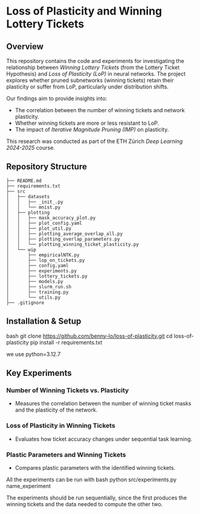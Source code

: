 # Loss of Plasticity and Winning Lottery Tickets

## Overview
This repository contains the code and experiments for investigating the relationship between *Winning Lottery Tickets* (from the Lottery Ticket Hypothesis) and *Loss of Plasticity (LoP)* in neural networks. The project explores whether pruned subnetworks (winning tickets) retain their plasticity or suffer from LoP, particularly under distribution shifts.

Our findings aim to provide insights into:
- The correlation between the number of winning tickets and network plasticity.
- Whether winning tickets are more or less resistant to LoP.
- The impact of *Iterative Magnitude Pruning (IMP)* on plasticity.

This research was conducted as part of the ETH Zürich *Deep Learning 2024-2025* course.



## Repository Structure
```
├── README.md
├── requirements.txt
├── src
│   ├── datasets
│   │   ├── _init_.py
│   │   └── mnist.py
│   ├── plotting
│   │   ├── mask_accuracy_plot.py
│   │   ├── plot_config.yaml
│   │   ├── plot_util.py
│   │   ├── plotting_average_overlap_all.py
│   │   ├── plotting_overlap_parameters.py
│   │   └── plotting_winning_ticket_plasticity.py
│   └── wip
│       ├── empiricalNTK.py
│       ├── lop_on_tickets.py
│       ├── config.yaml
│       ├── experiments.py
│       ├── lottery_tickets.py
│       ├── models.py
│       ├── slurm_run.sh
│       ├── training.py
│       └── utils.py
├── .gitignore
```

## Installation & Setup

bash
git clone https://github.com/benny-lo/loss-of-plasticity.git
cd loss-of-plasticity
pip install -r requirements.txt


we use python=3.12.7

## Key Experiments

### Number of Winning Tickets vs. Plasticity  
- Measures the correlation between the number of winning ticket masks and the plasticity of the network.

### Loss of Plasticity in Winning Tickets  
- Evaluates how ticket accuracy changes under sequential task learning.

### Plastic Parameters and Winning Tickets  
- Compares plastic parameters with the identified winning tickets.

All the experiments can be run with 
bash
python src/experiments.py name_experiment


The experiments should be run sequentially, since the first produces the winning tickets and the data needed to compute the other two.
